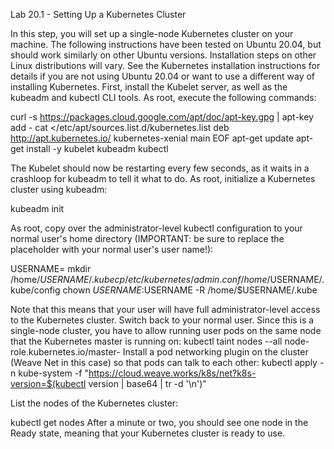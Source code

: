 Lab 20.1 - Setting Up a Kubernetes Cluster

In this step, you will set up a single-node Kubernetes cluster on your machine. The following
instructions have been tested on Ubuntu 20.04, but should work similarly on other Ubuntu versions.
Installation steps on other Linux distributions will vary. See the Kubernetes installation instructions for
details if you are not using Ubuntu 20.04 or want to use a different way of installing Kubernetes.
First, install the Kubelet server, as well as the kubeadm and kubectl CLI tools.
As root, execute the following commands:

curl -s https://packages.cloud.google.com/apt/doc/apt-key.gpg | apt-key add -
cat <<EOF >/etc/apt/sources.list.d/kubernetes.list
deb http://apt.kubernetes.io/ kubernetes-xenial main
EOF
apt-get update
apt-get install -y kubelet kubeadm kubectl


The Kubelet should now be restarting every few seconds, as it waits in a crashloop for kubeadm to tell it what to do.
As root, initialize a Kubernetes cluster using kubeadm:

kubeadm init

As root, copy over the administrator-level kubectl configuration to your normal user's home
directory (IMPORTANT: be sure to replace the <username> placeholder with your normal user's user
name!):

USERNAME=<username>
mkdir /home/$USERNAME/.kube
cp /etc/kubernetes/admin.conf /home/$USERNAME/.kube/config
chown $USERNAME:$USERNAME -R /home/$USERNAME/.kube

Note that this means that your user will have full administrator-level access to the Kubernetes cluster.
Switch back to your normal user.
Since this is a single-node cluster, you have to allow running user pods on the same node that the
Kubernetes master is running on:
kubectl taint nodes --all node-role.kubernetes.io/master-
Install a pod networking plugin on the cluster (Weave Net in this case) so that pods can talk to each
other:
kubectl apply -n kube-system -f
"https://cloud.weave.works/k8s/net?k8s-version=$(kubectl version | base64 | tr
-d '\n')"

List the nodes of the Kubernetes cluster:

kubectl get nodes
After a minute or two, you should see one node in the Ready state, meaning that your Kubernetes
cluster is ready to use.